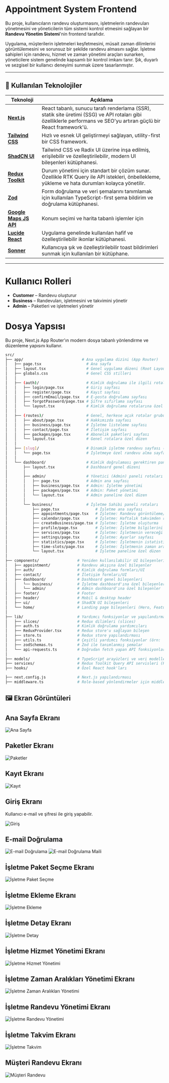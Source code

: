 # Appointment System Frontend

Bu proje, kullanıcıların randevu oluşturmasını, işletmelerin randevuları yönetmesini ve yöneticilerin tüm sistemi kontrol etmesini sağlayan bir **Randevu Yönetim Sistemi**'nin frontend tarafıdır.

Uygulama, müşterilerin işletmeleri keşfetmesini, müsait zaman dilimlerini görüntülemesini ve sorunsuz bir şekilde randevu almasını sağlar. İşletme sahipleri için randevu, hizmet ve zaman yönetimi araçları sunarken, yöneticilere sistem genelinde kapsamlı bir kontrol imkanı tanır. Şık, duyarlı ve sezgisel bir kullanıcı deneyimi sunmak üzere tasarlanmıştır.

---

## 🚀 Kullanılan Teknolojiler

| Teknoloji                                                                                            | Açıklama                                                                                                                                                             |
| ---------------------------------------------------------------------------------------------------- | -------------------------------------------------------------------------------------------------------------------------------------------------------------------- |
| **[Next.js](https://nextjs.org/)**                                                                   | React tabanlı, sunucu tarafı renderlama (SSR), statik site üretimi (SSG) ve API rotaları gibi özelliklerle performans ve SEO'yu artıran güçlü bir React framework'ü. |
| **[Tailwind CSS](https://tailwindcss.com/)**                                                         | Hızlı ve esnek UI geliştirmeyi sağlayan, utility-first bir CSS framework.                                                                                            |
| **[ShadCN UI](https://ui.shadcn.com/)**                                                              | Tailwind CSS ve Radix UI üzerine inşa edilmiş, erişilebilir ve özelleştirilebilir, modern UI bileşenleri kütüphanesi.                                                |
| **[Redux Toolkit](https://redux-toolkit.js.org/)**                                                   | Durum yönetimi için standart bir çözüm sunar. Özellikle RTK Query ile API istekleri, önbellekleme, yükleme ve hata durumları kolayca yönetilir.                      |
| **[Zod](https://zod.dev/)**                                                                          | Form doğrulama ve veri şemalarını tanımlamak için kullanılan TypeScript-first şema bildirim ve doğrulama kütüphanesi.                                                |
| **[Google Maps JS API](https://developers.google.com/maps/documentation/javascript/overview?hl=tr)** | Konum seçimi ve harita tabanlı işlemler için                                                                                                                         |
| **[Lucide React](https://lucide.dev/)**                                                              | Uygulama genelinde kullanılan hafif ve özelleştirilebilir ikonlar kütüphanesi.                                                                                       |
| **[Sonner](https://www.npmjs.com/package/sonner)**                                                   | Kullanıcıya şık ve özelleştirilebilir toast bildirimleri sunmak için kullanılan bir kütüphane.                                                                       |

---

# Kullanıcı Rolleri

- **Customer** – Randevu oluşturur
- **Business** – Randevuları, işletmesini ve takvimini yönetir
- **Admin** – Paketleri ve işletmeleri yönetir

# Dosya Yapsısı

Bu proje, Next.js App Router'ın modern dosya tabanlı yönlendirme ve düzenleme yapısını kullanır.

```bash
src/
├── app/                          # Ana uygulama dizini (App Router)
│   ├── page.tsx                    # Ana sayfa
│   ├── layout.tsx                  # Genel uygulama düzeni (Root Layout)
│   ├── globals.css                 # Genel CSS stilleri
│   │
│   ├── (auth)/                     # Kimlik doğrulama ile ilgili rotalar grubu
│   │   ├── login/page.tsx          # Giriş sayfası
│   │   ├── register/page.tsx       # Kayıt sayfası
│   │   ├── confirmEmail/page.tsx   # E-posta doğrulama sayfası
│   │   ├── forgotPassword/page.tsx # Şifre sıfırlama sayfası
│   │   └── layout.tsx              # Kimlik doğrulama rotalarına özel düzen
│   │
│   ├── (routes)/                   # Genel, herkese açık rotalar grubu
│   │   ├── about/page.tsx          # Hakkımızda sayfası
│   │   ├── business/page.tsx       # İşletme listeleme sayfası
│   │   ├── contact/page.tsx        # İletişim sayfası
│   │   ├── packages/page.tsx       # Abonelik paketleri sayfası
│   │   └── layout.tsx              # Genel rotalara özel düzen
│   │
│   ├── [slug]/                     # Dinamik işletme randevu sayfası (örn: /bir-isletme-adi)
│   │   └── page.tsx                # İşletmeye özel randevu alma sayfası
│   │
│   └── dashboard/                  # Kimlik doğrulaması gerektiren paneller
│       ├── layout.tsx              # Dashboard genel düzeni
│       │
│       ├── admin/                  # Yönetici (Admin) paneli rotaları
│       │   ├── page.tsx            # Admin ana sayfası
│       │   ├── business/page.tsx   # Admin: İşletme yönetimi
│       │   ├── packages/page.tsx   # Admin: Paket yönetimi
│       │   └── layout.tsx          # Admin paneline özel düzen
│       │
│       └── business/               # İşletme Sahibi paneli rotaları
│           ├── page.tsx                # İşletme ana sayfası
│           ├── appointments/page.tsx   # İşletme: Randevu görüntüleme/yönetimi
│           ├── calendar/page.tsx       # İşletme: Haftalık takvimden randevu görüntüleme
│           ├── createBusiness/page.tsx # İşletme: İşletme oluşturma
│           ├── profile/page.tsx        # İşletme: İşletme bilgilerini görüntüleme/güncelleme
│           ├── services/page.tsx       # İşletme: İşletmenin vereceği hizmetleri yönetme
│           ├── settings/page.tsx       # İşletme: Ayarlar sayfası
│           ├── statistics/page.tsx     # İşletme: İşletmenin istatistikleri
│           ├── time-slots/page.tsx     # İşletme: İşletmenin zaman aralıklarını yönetme
│           └── layout.tsx              # İşletme paneline özel düzen
│
├── components/                 # Yeniden kullanılabilir UI bileşenleri
│   ├── appointment/            # Randevu akışına özel bileşenler
│   ├── auth/                   # Kimlik doğrulama formları/UI
│   ├── contact/                # İletişim formları/UI
│   ├── dashboard/              # Dashboard genel bileşenleri
│   │   └── business/           # İşletme dashboard'ına özel bileşenler
│   │   └── admin/              # Admin dashboard'ına özel bileşenler
│   ├── footer/                 # Footer
│   ├── header/                 # Mobil & desktop header
│   ├── ui/                     # ShadCN UI bileşenleri
│   └── home/                   # Landing page bileşenleri (Hero, Features, Pricing...)
│
├── lib/                        # Yardımcı fonksiyonlar ve yapılandırmalar
│   ├── slices/                 # Redux dilimleri (slices)
│   ├── auth.ts                 # Kimlik doğrulama yardımcıları
│   ├── ReduxProvider.tsx       # Redux store'u sağlayan bileşen
│   ├── store.ts                # Redux store yapılandırması
│   ├── utils.ts                # Çeşitli yardımcı fonksiyonlar (örn: `cn` için)
│   ├── zodSchemas.ts           # Zod ile tanımlanmış şemalar
│   └── api-requests.ts         # Doğrudan fetch yapan API fonksiyonları (Server Components için)
│
├── models/                     # TypeScript arayüzleri ve veri modelleri
├── services/                   # Redux Toolkit Query API servisleri (RTK Query)
├── hooks/                      # Özel React hook'ları

├── next.config.js              # Next.js yapılandırması
├── middleware.ts               # Role-based yönlendirmeler için middleware
```

## 🖼️ Ekran Görüntüleri

## Ana Sayfa Ekranı

![Ana Sayfa](./public/project_images/home_page.png)

## Paketler Ekranı

![Paketler](./public/project_images/packages_page.png)

## Kayıt Ekranı

![Kayıt](./public/project_images/register_page.png)

## Giriş Ekranı

Kullanıcı e-mail ve şifresi ile giriş yapabilir.

![Giriş](./public/project_images/login_page.png)

## E-mail Doğrulama

![E-mail Doğrulama](./public/project_images/confirm_email.png)
![E-mail Doğrulama Maili](./public/project_images/mail_code.png)

## İşletme Paket Seçme Ekranı

![İşletme Paket Seçme](./public/project_images/business_select_page.png)

## İşletme Ekleme Ekranı

![İşletme Ekleme](./public/project_images/business_create_page.png)

## İşletme Detay Ekranı

![İşletme Detay](./public/project_images/business_detail_page.png)

## İşletme Hizmet Yönetimi Ekranı

![İşletme Hizmet Yönetimi](./public/project_images/add_services_page.png)

## İşletme Zaman Aralıkları Yönetimi Ekranı

![İşletme Zaman Aralıkları Yönetimi](./public/project_images/add_timeslots_page.png)

## İşletme Randevu Yönetimi Ekranı

![İşletme Randevu Yönetimi](./public/project_images/appointment_management.png)

## İşletme Takvim Ekranı

![İşletme Takvim](./public/project_images/business_calendar.png)

## Müşteri Randevu Ekranı

![Müşteri Randevu](./public/project_images/appointment_page.png)
